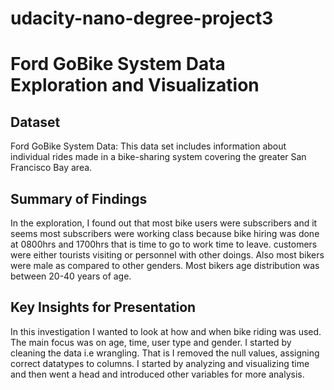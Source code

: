 # udacity-nano-degree-project3
# Ford GoBike System Data Exploration and Visualization

## Dataset
Ford GoBike System Data: This data set includes information about individual rides made in a bike-sharing system covering the greater San Francisco Bay area.

## Summary of Findings
In the exploration, I found out that most bike users were subscribers and it seems most 
subscribers were working class because bike hiring was done at 0800hrs and 1700hrs that is time to
go to work time to leave. customers were either tourists visiting or personnel with other doings.
Also most bikers were male as compared to other genders.
Most bikers age distribution was between 20-40 years of age.

## Key Insights for Presentation
In this investigation I wanted to look at how and when bike riding was used.
The main focus was on age, time, user type and gender.
I started by cleaning the data i.e wrangling. That is I removed the null values,
assigning correct datatypes to columns. I started by analyzing and visualizing time and then went
a head and introduced other variables for more analysis.
